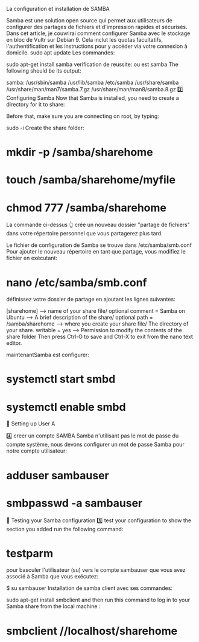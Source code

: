 La configuration et installation de SAMBA

Samba est une solution open source qui permet aux utilisateurs de configurer des partages de fichiers et d'impression rapides et sécurisés. Dans cet article, je couvrirai comment configurer Samba avec le stockage en bloc de Vultr sur Debian 9. Cela inclut les quotas facultatifs, l'authentification et les instructions pour y accéder via votre connexion à domicile.
sudo apt update
Les commandes:

sudo apt-get install samba
verification de reussite:
ou est samba
The following should be its output:

samba: /usr/sbin/samba /usr/lib/samba /etc/samba /usr/share/samba /usr/share/man/man7/samba.7.gz /usr/share/man/man8/samba.8.gz
3️⃣ Configuring Samba
Now that Samba is installed, you need to create a directory for it to share:

Before that, make sure you are connecting on root, by typing:

sudo -i
Create the share folder:

# mkdir -p /samba/sharehome
# touch /samba/sharehome/myfile
# chmod 777 /samba/sharehome


La commande ci-dessus 👆 crée un nouveau dossier "partage de fichiers" dans votre répertoire personnel que vous partagerez plus tard.

Le fichier de configuration de Samba se trouve dans /etc/samba/smb.conf Pour ajouter le nouveau répertoire en tant que partage, vous modifiez le fichier en exécutant:

# nano /etc/samba/smb.conf
définissez votre dossier de partage en ajoutant les lignes suivantes:

[sharehome]                                --> name of your share file/ optional
    comment = Samba on Ubuntu              --> A brief description of the share/ optional
    path = /samba/sharehome                --> where you create your share file/ The directory of your share.
    writable = yes                         --> Permission to modify the contents of the share folder
Then press Ctrl-O to save and Ctrl-X to exit from the nano text editor.

maintenantSamba est configurer:

# systemctl start smbd
# systemctl enable smbd
📌 Setting up User A

4️⃣ creer un compte SAMBA
Samba n'utilisant pas le mot de passe du compte système, nous devons configurer un mot de passe Samba pour notre compte utilisateur:

# adduser sambauser
# smbpasswd -a sambauser
📌 Testing your Samba configuration
5️⃣ test your configuration
to show the section you added run the following command:

# testparm
pour basculer l'utilisateur (su) vers le compte sambauser que vous avez associé à Samba que vous exécutez:

$ su sambauser
Installation de samba client avec ses commandes:

sudo apt-get install smbclient
and then run this command to log in to your Samba share from the local machine :

# smbclient //localhost/sharehome
